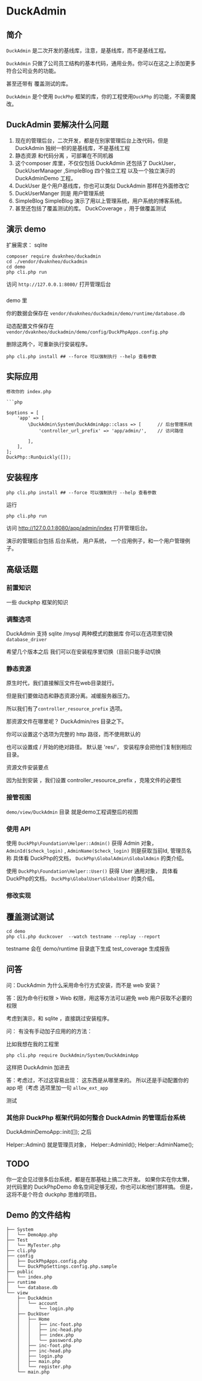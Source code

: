# DuckAdmin
## 简介

`DuckAdmin` 是二次开发的基线库，注意，是基线库，而不是基线工程。

`DuckAdmin` 只做了公司员工结构的基本代码，通用业务。你可以在这之上添加更多符合公司业务的功能。

甚至还带有 覆盖测试的库。

`DuckAdmin` 是个使用 `DuckPhp` 框架的库，你的工程使用`DuckPhp` 的功能，不需要魔改。

## DuckAdmin 要解决什么问题
1. 现在的管理后台，二次开发，都是在别家管理后台上改代码，但是 DuckAdmin 独树一帜的是基线库，不是基线工程
2. 静态资源 和代码分离 ，可部署在不同机器
3. 这个composer 库里，不仅仅包括 DuckAdmin 还包括了 DuckUser， DuckUserManager ,SimpleBlog 四个独立工程
以及一个独立演示的 DuckAdminDemo 工程。
  1. DuckUser 是个用户基线库，你也可以类似 DuckAdmin 那样在外面修改它 
  2. DuckUserManger 则是 用户管理系统
  3. SimpleBlog SimpleBlog 演示了用以上管理系统，用户系统的博客系统。
  4. 甚至还包括了覆盖测试的库。  DuckCoverage ，用于做覆盖测试

## 演示 demo
扩展需求：  sqlite


```
composer require dvaknheo/duckadmin
cd ./vendor/dvaknheo/duckadmin
cd demo
php cli.php run
```
访问 `http://127.0.0.1:8080/` 打开管理后台

###

demo 里

你的数据会保存在 `vendor/dvaknheo/duckadmin/demo/runtime/database.db`

动态配置文件保存在 `vendor/dvaknheo/duckadmin/demo/config/DuckPhpApps.config.php`

删除这两个，可重新执行安装程序。

```
php cli.php install ## --force 可以强制执行 --help 查看参数
```


## 实际应用

```
修改你的 index.php

```php

$options = [
    'app' => [
        \DuckAdmin\System\DuckAdminApp::class => [      // 后台管理系统
            'controller_url_prefix' => 'app/admin/',    // 访问路径
            
        ],
    ],
];
DuckPhp::RunQuickly([]);
```

## 安装程序

```
php cli.php install ## --force 可以强制执行 --help 查看参数
```
运行
```
php cli.php run
```
访问 http://127.0.0.1:8080/app/admin/index 打开管理后台。

演示的管理后台包括 后台系统， 用户系统， 一个应用例子，和一个用户管理例子。

## 高级话题

### 前置知识
一些 duckphp 框架的知识

### 调整选项

DuckAdmin 支持 sqlite /mysql 两种模式的数据库 你可以在选项里切换 `database_driver`

希望几个版本之后 我们可以在安装程序里切换（目前只能手动切换

### 静态资源

原生时代，我们直接解压文件在web目录就行。

但是我们要做动态和静态资源分离。减缓服务器压力。

所以我们有了`controller_resource_prefix` 选项。

那资源文件在哪里呢？  DuckAdmin/res 目录之下。

你可以设置这个选项为完整的 http 路径，而不使用默认的

也可以设置成 / 开始的绝对路径。 默认是 'res/'， 安装程序会把他们复制到相应目录。

资源文件安装要点

因为扯到安装 ，我们设置  controller_resource_prefix ，克隆文件的必要性

### 接管视图

`demo/view/DuckAdmin` 目录 就是demo工程调整后的视图

### 使用 API

使用 `DuckPhp\Foundation\Helper::Admin()` 获得 Admin 对象，
`AdminId($check_login)` , `AdminName($check_login)`  则是获取当前Id, 管理员名称
具体看 DuckPhp的文档， `DuckPhp\GlobalAdmin\GlobalAdmin` 的类介绍。

使用 `DuckPhp\Foundation\Helper::User()` 获得 User 通用对象，
具体看 DuckPhp的文档， `DuckPhp\GlobalUser\GlobalUser` 的类介绍。

### 修改实现

## 覆盖测试测试
```
cd demo
php cli.php duckcover  --watch testname --replay --report
```
testname 会在 demo/runtime 目录底下生成 test_coverage 生成报告

## 问答

问：DuckAdmin 为什么采用命令行方式安装，而不是 web 安装？

答：因为命令行权限 > Web 权限，用这等方法可以避免 web 用户获取不必要的权限

考虑到演示，和 sqlite ，直接跳过安装程序。

问： 有没有手动加子应用的的方法：

比如我想在我的工程里

`php cli.php require DuckAdmin/System/DuckAdminApp`

这样把 DuckAdmin 加进去

答：考虑过，不过这容易出现： 这东西是从哪里来的。 所以还是手动配置你的 app 吧（考虑 选项里加一句 `allow_ext_app`

测试

### 其他非 DuckPhp 框架代码如何整合 DuckAdmin 的管理后台系统

DuckAdminDemoApp::init([]); 之后

Helper::Admin() 就是管理员对象，
Helper::AdminId(); Helper::AdminName();

## TODO
你一定会见过很多后台系统，都是在那基础上搞二次开发。
如果你实在你太懒，对代码里的 DuckPhpDemo 命名空间足够无视，你也可以和他们那样搞。
但是，这将不是个符合 duckphp 思维的项目。

## Demo 的文件结构

```
├── System
│   └── DemoApp.php
├── Test
│   └── MyTester.php
├── cli.php
├── config
│   ├── DuckPhpApps.config.php
│   └── DuckPhpSettings.config.php.sample
├── public
│   └── index.php
├── runtime
│   └── database.db
└── view
    ├── DuckAdmin
    │   └── account
    │       └── login.php
    ├── DuckUser
    │   ├── Home
    │   │   ├── inc-foot.php
    │   │   ├── inc-head.php
    │   │   ├── index.php
    │   │   └── password.php
    │   ├── inc-foot.php
    │   ├── inc-head.php
    │   ├── login.php
    │   ├── main.php
    │   └── register.php
    └── main.php

```


